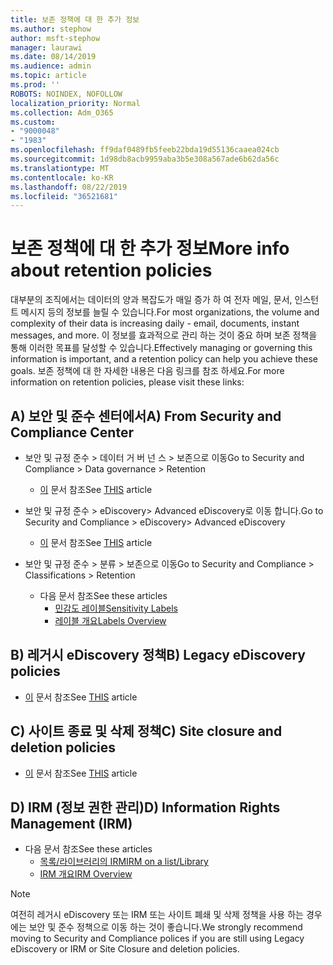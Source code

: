 ```yaml
---
title: 보존 정책에 대 한 추가 정보
ms.author: stephow
author: msft-stephow
manager: laurawi
ms.date: 08/14/2019
ms.audience: admin
ms.topic: article
ms.prod: ''
ROBOTS: NOINDEX, NOFOLLOW
localization_priority: Normal
ms.collection: Adm_O365
ms.custom:
- "9000048"
- "1983"
ms.openlocfilehash: ff9daf0489fb5feeb22bda19d55136caaea024cb
ms.sourcegitcommit: 1d98db8acb9959aba3b5e308a567ade6b62da56c
ms.translationtype: MT
ms.contentlocale: ko-KR
ms.lasthandoff: 08/22/2019
ms.locfileid: "36521681"
---
```

# <a name="more-info-about-retention-policies"></a><span data-ttu-id="a928a-102">보존 정책에 대 한 추가 정보</span><span class="sxs-lookup"><span data-stu-id="a928a-102">More info about retention policies</span></span>

<span data-ttu-id="a928a-103">대부분의 조직에서는 데이터의 양과 복잡도가 매일 증가 하 여 전자 메일, 문서, 인스턴트 메시지 등의 정보를 늘릴 수 있습니다.</span><span class="sxs-lookup"><span data-stu-id="a928a-103">For most organizations, the volume and complexity of their data is increasing daily - email, documents, instant messages, and more.</span></span> <span data-ttu-id="a928a-104">이 정보를 효과적으로 관리 하는 것이 중요 하며 보존 정책을 통해 이러한 목표를 달성할 수 있습니다.</span><span class="sxs-lookup"><span data-stu-id="a928a-104">Effectively managing or governing this information is important, and a retention policy can help you achieve these goals.</span></span> <span data-ttu-id="a928a-105">보존 정책에 대 한 자세한 내용은 다음 링크를 참조 하세요.</span><span class="sxs-lookup"><span data-stu-id="a928a-105">For more information on retention policies, please visit these links:</span></span>

## <a name="a-from-security-and-compliance-center"></a><span data-ttu-id="a928a-106">A) 보안 및 준수 센터에서</span><span class="sxs-lookup"><span data-stu-id="a928a-106">A) From Security and Compliance Center</span></span>

- <span data-ttu-id="a928a-107">보안 및 규정 준수 > 데이터 거 버 넌 스 > 보존으로 이동</span><span class="sxs-lookup"><span data-stu-id="a928a-107">Go to Security and Compliance > Data governance > Retention</span></span>
  - <span data-ttu-id="a928a-108">[이](https://docs.microsoft.com/office365/securitycompliance/retention-policies) 문서 참조</span><span class="sxs-lookup"><span data-stu-id="a928a-108">See [THIS](https://docs.microsoft.com/office365/securitycompliance/retention-policies) article</span></span>

- <span data-ttu-id="a928a-109">보안 및 규정 준수 > eDiscovery> Advanced eDiscovery로 이동 합니다.</span><span class="sxs-lookup"><span data-stu-id="a928a-109">Go to Security and Compliance > eDiscovery> Advanced eDiscovery</span></span> 
  - <span data-ttu-id="a928a-110">[이](https://docs.microsoft.com/office365/securitycompliance/ediscovery-cases) 문서 참조</span><span class="sxs-lookup"><span data-stu-id="a928a-110">See [THIS](https://docs.microsoft.com/office365/securitycompliance/ediscovery-cases) article</span></span>

- <span data-ttu-id="a928a-111">보안 및 규정 준수 > 분류 > 보존으로 이동</span><span class="sxs-lookup"><span data-stu-id="a928a-111">Go to Security and Compliance > Classifications > Retention</span></span>
  - <span data-ttu-id="a928a-112">다음 문서 참조</span><span class="sxs-lookup"><span data-stu-id="a928a-112">See these articles</span></span>
    - [<span data-ttu-id="a928a-113">민감도 레이블</span><span class="sxs-lookup"><span data-stu-id="a928a-113">Sensitivity Labels</span></span>](https://docs.microsoft.com/office365/securitycompliance/sensitivity-labels)
    - [<span data-ttu-id="a928a-114">레이블 개요</span><span class="sxs-lookup"><span data-stu-id="a928a-114">Labels Overview</span></span>](https://docs.microsoft.com/office365/securitycompliance/labels)

## <a name="b-legacy-ediscovery-policies"></a><span data-ttu-id="a928a-115">B) 레거시 eDiscovery 정책</span><span class="sxs-lookup"><span data-stu-id="a928a-115">B) Legacy eDiscovery policies</span></span>

- <span data-ttu-id="a928a-116">[이](https://support.office.com/article/Set-up-an-eDiscovery-Center-in-SharePoint-Online-A18F8975-AA7F-43B4-A7D6-001D14744D8E) 문서 참조</span><span class="sxs-lookup"><span data-stu-id="a928a-116">See [THIS](https://support.office.com/article/Set-up-an-eDiscovery-Center-in-SharePoint-Online-A18F8975-AA7F-43B4-A7D6-001D14744D8E) article</span></span>

## <a name="c-site-closure-and-deletion-policies"></a><span data-ttu-id="a928a-117">C) 사이트 종료 및 삭제 정책</span><span class="sxs-lookup"><span data-stu-id="a928a-117">C) Site closure and deletion policies</span></span>

- <span data-ttu-id="a928a-118">[이](https://support.office.com/article/Use-policies-for-site-closure-and-deletion-A8280D82-27FD-48C5-9ADF-8A5431208BA5) 문서 참조</span><span class="sxs-lookup"><span data-stu-id="a928a-118">See [THIS](https://support.office.com/article/Use-policies-for-site-closure-and-deletion-A8280D82-27FD-48C5-9ADF-8A5431208BA5) article</span></span>  

## <a name="d-information-rights-management-irm"></a><span data-ttu-id="a928a-119">D) IRM (정보 권한 관리)</span><span class="sxs-lookup"><span data-stu-id="a928a-119">D) Information Rights Management (IRM)</span></span>

- <span data-ttu-id="a928a-120">다음 문서 참조</span><span class="sxs-lookup"><span data-stu-id="a928a-120">See these articles</span></span>
  - [<span data-ttu-id="a928a-121">목록/라이브러리의 IRM</span><span class="sxs-lookup"><span data-stu-id="a928a-121">IRM on a list/Library</span></span>](https://support.office.com/article/apply-information-rights-management-to-a-list-or-library-3bdb5c4e-94fc-4741-b02f-4e7cc3c54aa1)
  - [<span data-ttu-id="a928a-122">IRM 개요</span><span class="sxs-lookup"><span data-stu-id="a928a-122">IRM Overview</span></span>](https://support.office.com/article/create-and-apply-information-management-policies-eb501fe9-2ef6-4150-945a-65a6451ee9e9)

> [!Note]
> <span data-ttu-id="a928a-123">여전히 레거시 eDiscovery 또는 IRM 또는 사이트 폐쇄 및 삭제 정책을 사용 하는 경우에는 보안 및 준수 정책으로 이동 하는 것이 좋습니다.</span><span class="sxs-lookup"><span data-stu-id="a928a-123">We strongly recommend moving to Security and Compliance polices if you are still using Legacy eDiscovery or IRM or Site Closure and deletion policies.</span></span>
